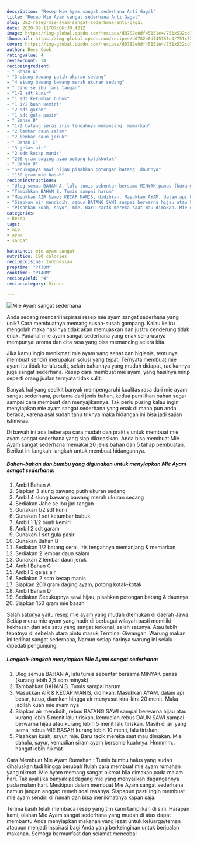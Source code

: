 ```yaml
---
description: "Resep Mie Ayam sangat sederhana Anti Gagal"
title: "Resep Mie Ayam sangat sederhana Anti Gagal"
slug: 382-resep-mie-ayam-sangat-sederhana-anti-gagal
date: 2020-09-11T07:06:30.421Z
image: https://img-global.cpcdn.com/recipes/d0782e0df45151e4/751x532cq70/mie-ayam-sangat-sederhana-foto-resep-utama.jpg
thumbnail: https://img-global.cpcdn.com/recipes/d0782e0df45151e4/751x532cq70/mie-ayam-sangat-sederhana-foto-resep-utama.jpg
cover: https://img-global.cpcdn.com/recipes/d0782e0df45151e4/751x532cq70/mie-ayam-sangat-sederhana-foto-resep-utama.jpg
author: Bess Cook
ratingvalue: 4
reviewcount: 14
recipeingredient:
- " Bahan A"
- "3 siung bawang putih ukuran sedang"
- "4 siung bawang bawang merah ukuran sedang"
- " Jahe se ibu jari tangan"
- "1/2 sdt kunir"
- "1 sdt ketumbar bubuk"
- "1 1/2 buah kemiri"
- "2 sdt garam"
- "1 sdt gula pasir"
- " Bahan B"
- "1/2 batang serai iris tengahnya memanjang  memarkan"
- "2 lembar daun salam"
- "2 lembar daun jeruk"
- " Bahan C"
- "3 gelas air"
- "2 sdm kecap manis"
- "200 gram daging ayam potong kotakkotak"
- " Bahan D"
- "Secukupnya sawi hijau pisahkan potongan batang  daunnya"
- "150 gram mie basah"
recipeinstructions:
- "Uleg semua BAHAN A, lalu tumis sebentar bersama MINYAK panas (kurang lebih 2,5 sdm minyak)"
- "Tambahkan BAHAN B. Tumis sampai harum"
- "Masukkan AIR &amp; KECAP MANIS, didihkan. Masukkan AYAM, dalam api besar, tutup, diamkan hingga air menyusut kira-kira 20 menit. Maka jadilah kuah mie ayam nya"
- "Siapkan air mendidih, rebus BATANG SAWI sampai berwarna hijau atau kurang lebih 5 menit lalu tiriskan, kemudian rebus DAUN SAWI sampai berwarna hijau atau kurang lebih 5 menit lalu tiriskan. Masih di air yang sama, rebus MIE BASAH kurang lebih 10 menit, lalu tiriskan."
- "Pisahkan kuah, sayur, mie. Baru racik mereka saat mau dimakan. Mie dahulu, sayur, kemudian siram ayam bersama kuahnya. Hmmmm.. hangat lebih nikmat"
categories:
- Resep
tags:
- mie
- ayam
- sangat

katakunci: mie ayam sangat 
nutrition: 190 calories
recipecuisine: Indonesian
preptime: "PT38M"
cooktime: "PT40M"
recipeyield: "4"
recipecategory: Dinner

---
```



![Mie Ayam sangat sederhana](https://img-global.cpcdn.com/recipes/d0782e0df45151e4/751x532cq70/mie-ayam-sangat-sederhana-foto-resep-utama.jpg)

Anda sedang mencari inspirasi resep mie ayam sangat sederhana yang unik? Cara membuatnya memang susah-susah gampang. Kalau keliru mengolah maka hasilnya tidak akan memuaskan dan justru cenderung tidak enak. Padahal mie ayam sangat sederhana yang enak seharusnya mempunyai aroma dan cita rasa yang bisa memancing selera kita.

Jika kamu ingin menikmati mie ayam yang sehat dan higienis, tentunya membuat sendiri merupakan solusi yang tepat. Ternyata membuat mie ayam itu tidak terlalu sulit, selain bahannya yang mudah didapat, racikannya juga sangat sederhana. Resep cara membuat mie ayam, yang hasilnya mirip seperti orang jualan ternyata tidak sulit.

Banyak hal yang sedikit banyak mempengaruhi kualitas rasa dari mie ayam sangat sederhana, pertama dari jenis bahan, kedua pemilihan bahan segar sampai cara membuat dan menyajikannya. Tak perlu pusing kalau ingin menyiapkan mie ayam sangat sederhana yang enak di mana pun anda berada, karena asal sudah tahu triknya maka hidangan ini bisa jadi sajian istimewa.


Di bawah ini ada beberapa cara mudah dan praktis untuk membuat mie ayam sangat sederhana yang siap dikreasikan. Anda bisa membuat Mie Ayam sangat sederhana memakai 20 jenis bahan dan 5 tahap pembuatan. Berikut ini langkah-langkah untuk membuat hidangannya.

<!--inarticleads1-->

##### Bahan-bahan dan bumbu yang digunakan untuk menyiapkan Mie Ayam sangat sederhana:

1. Ambil  Bahan A
1. Siapkan 3 siung bawang putih ukuran sedang
1. Ambil 4 siung bawang bawang merah ukuran sedang
1. Sediakan  Jahe se ibu jari tangan
1. Gunakan 1/2 sdt kunir
1. Gunakan 1 sdt ketumbar bubuk
1. Ambil 1 1/2 buah kemiri
1. Ambil 2 sdt garam
1. Gunakan 1 sdt gula pasir
1. Gunakan  Bahan B
1. Sediakan 1/2 batang serai, iris tengahnya memanjang &amp; memarkan
1. Sediakan 2 lembar daun salam
1. Gunakan 2 lembar daun jeruk
1. Ambil  Bahan C
1. Ambil 3 gelas air
1. Sediakan 2 sdm kecap manis
1. Siapkan 200 gram daging ayam, potong kotak-kotak
1. Ambil  Bahan D
1. Sediakan Secukupnya sawi hijau, pisahkan potongan batang &amp; daunnya
1. Siapkan 150 gram mie basah


Salah satunya yaitu resep mie ayam yang mudah dtemukan di daerah Jawa. Setiap menu mie ayam yang hadir di berbagai wilayah pasti memiliki kekhasan dan ada satu yang sangat terkenal, salah satunya. Atau lebih tepatnya di sebelah utara pintu masuk Terminal Giwangan. Warung makan ini terlihat sangat sederhana, Namun setiap harinya warung ini selalu dipadati pengunjung. 

<!--inarticleads2-->

##### Langkah-langkah menyiapkan Mie Ayam sangat sederhana:

1. Uleg semua BAHAN A, lalu tumis sebentar bersama MINYAK panas (kurang lebih 2,5 sdm minyak)
1. Tambahkan BAHAN B. Tumis sampai harum
1. Masukkan AIR &amp; KECAP MANIS, didihkan. Masukkan AYAM, dalam api besar, tutup, diamkan hingga air menyusut kira-kira 20 menit. Maka jadilah kuah mie ayam nya
1. Siapkan air mendidih, rebus BATANG SAWI sampai berwarna hijau atau kurang lebih 5 menit lalu tiriskan, kemudian rebus DAUN SAWI sampai berwarna hijau atau kurang lebih 5 menit lalu tiriskan. Masih di air yang sama, rebus MIE BASAH kurang lebih 10 menit, lalu tiriskan.
1. Pisahkan kuah, sayur, mie. Baru racik mereka saat mau dimakan. Mie dahulu, sayur, kemudian siram ayam bersama kuahnya. Hmmmm.. hangat lebih nikmat


Cara Membuat Mie Ayam Rumahan : Tumis bumbu halus yang sudah dihaluskan tadi hingga berubah Itulah cara membuat mie ayam rumahan yang nikmat. Mie Ayam memang sangat nikmat bila dimakan pada malam hari. Tak ayal jika banyak pedagang mie yang menyajikan dagangannya pada malam hari. Meskipun dalam membuat Mie Ayam sangat sederhana namun jangan anggap remeh soal rasanya. Siapapun pasti ingin membuat mie ayam sendiri di rumah dan bisa menikmatinya kapan saja. 

Terima kasih telah membaca resep yang tim kami tampilkan di sini. Harapan kami, olahan Mie Ayam sangat sederhana yang mudah di atas dapat membantu Anda menyiapkan makanan yang lezat untuk keluarga/teman ataupun menjadi inspirasi bagi Anda yang berkeinginan untuk berjualan makanan. Semoga bermanfaat dan selamat mencoba!
